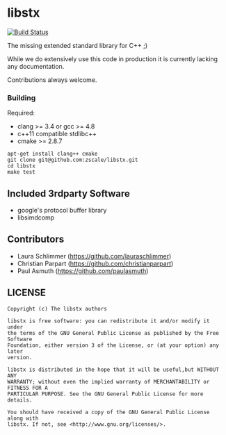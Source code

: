 libstx
======

[![Build Status](https://travis-ci.org/zscale/libstx.svg?branch=master)](https://travis-ci.org/zscale/libstx)

The missing extended standard library for C++ ;)

While we do extensively use this code in production it is currently lacking any documentation.

Contributions always welcome.


### Building

Required:
  - clang >= 3.4 or gcc >= 4.8
  - c++11 compatible stdlibc++
  - cmake >= 2.8.7

```
apt-get install clang++ cmake
git clone git@github.com:zscale/libstx.git
cd libstx
make test
```

## Included 3rdparty Software

- google's protocol buffer library
- libsimdcomp

## Contributors

- Laura Schlimmer (https://github.com/lauraschlimmer)
- Christian Parpart (https://github.com/christianparpart)
- Paul Asmuth (https://github.com/paulasmuth)


LICENSE
-------

```
Copyright (c) The libstx authors

libstx is free software: you can redistribute it and/or modify it under
the terms of the GNU General Public License as published by the Free Software
Foundation, either version 3 of the License, or (at your option) any later
version.

libstx is distributed in the hope that it will be useful,but WITHOUT ANY
WARRANTY; without even the implied warranty of MERCHANTABILITY or FITNESS FOR A
PARTICULAR PURPOSE. See the GNU General Public License for more details.

You should have received a copy of the GNU General Public License along with
libstx. If not, see <http://www.gnu.org/licenses/>.
